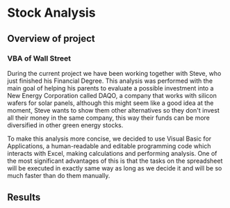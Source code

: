 # Stock Analysis


## Overview of project

### VBA of Wall Street

During the current project we have been working together with Steve, who just finished his Financial Degree. This analysis was performed with the main goal of helping his parents to evaluate a possible investment into a New Energy Corporation called DAQO, a company that works with silicon wafers for solar panels, although this might seem like a good idea at the moment, Steve wants to show them other alternatives so they don't invest all their money in the same company, this way their funds can be more diversified in other green energy stocks. 

To make this analysis more concise, we decided to use Visual Basic for Applications, a human-readable and editable programming code which interacts with Excel, making calculations and performing analysis. One of the most significant advantages of this is that the tasks on the spreadsheet will be executed in exactly same way as long as we decide it and will be so much faster than do them manually. 



## Results 


